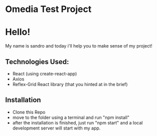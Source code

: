 # Omedia Test Project


# Hello!
My name is sandro and today i'll help you to make sense of my project!

## Technologies Used:

- React (using create-react-app)
- Axios
- Reflex-Grid React library (that you hinted at in the brief)

## Installation
- Clone this Repo
- move to the folder using a terminal and run "npm install"
- after the installation is finished, just run "npm start" and a local development server will start with my app.
